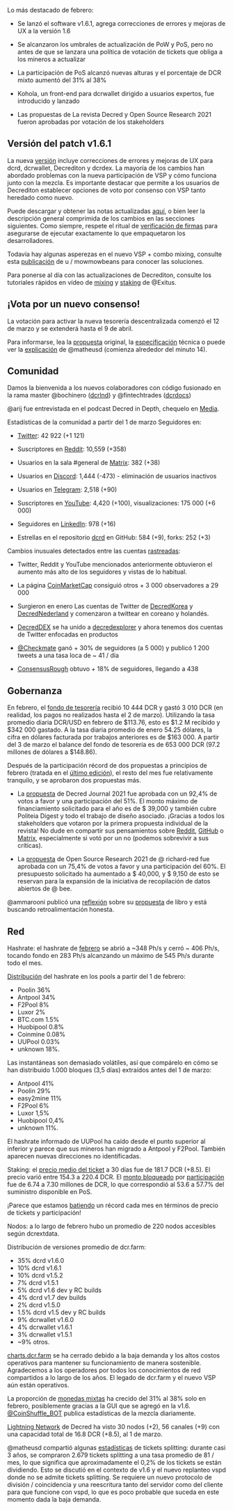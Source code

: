 Lo más destacado de febrero:


- Se lanzó el software v1.6.1, agrega correcciones de errores y mejoras de UX a la versión 1.6

- Se alcanzaron los umbrales de actualización de PoW y PoS, pero no antes de que se lanzara una política de votación de tickets que obliga a los mineros a actualizar

- La participación de PoS alcanzó nuevas alturas y el porcentaje de DCR mixto aumentó del 31% al 38%

- Kohola, un front-end para dcrwallet dirigido a usuarios expertos, fue introducido y lanzado

- Las propuestas de La revista Decred y Open Source Research 2021 fueron aprobadas por votación de los stakeholders

## Versión del patch v1.6.1

La nueva [versión](https://twitter.com/decredproject/status/1364636813168693252?s=21) incluye correcciones de errores y mejoras de UX para dcrd, dcrwallet, Decrediton y dcrdex. La mayoría de los cambios han abordado problemas con la nueva participación de VSP y cómo funciona junto con la mezcla. Es importante destacar que permite a los usuarios de Decrediton establecer opciones de voto por consenso con VSP tanto heredado como nuevo.

Puede descargar y obtener las notas actualizadas [aquí](https://github.com/decred/decred-binaries/releases/tag/v1.6.1), o bien leer la descripción general comprimida de los cambios en las secciones siguientes. Como siempre, respete el ritual de [verificación de firmas](https://docs.decred.org/advanced/verifying-binaries/) para asegurarse de ejecutar exactamente lo que empaquetaron los desarrolladores.

Todavía hay algunas asperezas en el nuevo VSP + combo mixing, consulte esta [publicación](https://www.reddit.com/r/decred/comments/m3k31o/161_things_ive_learned/) de u / mowmowbeans para conocer las soluciones.

Para ponerse al día con las actualizaciones de Decrediton, consulte los tutoriales rápidos en vídeo de [mixing](https://youtu.be/QC65PBNwAK4)  y [staking](https://youtu.be/olWfTqw16OQ) de @Exitus.

## ¡Vota por un nuevo consenso!
La votación para activar la nueva tesorería descentralizada comenzó el 12 de marzo y se extenderá hasta el 9 de abril.

Para informarse, lea la [propuesta](https://proposals.decred.org/proposals/c96290a) original, la [especificación](https://github.com/decred/dcps/blob/master/dcp-0006/dcp-0006.mediawiki) técnica o puede ver la [explicación](https://youtu.be/BdTLKAassvc) de @matheusd (comienza alrededor del minuto 14).

## Comunidad

Damos la bienvenida a los nuevos colaboradores con código fusionado en la rama master @bochinero ([dcrlnd](https://github.com/decred/dcrlnd/commits?author=bochinchero)) y @fintechtrades ([dcrdocs](https://github.com/decred/dcrdocs/pull/1150))

@arij fue entrevistada en el podcast Decred in Depth, chequelo en [Media](https://xaur.github.io/decred-news/journal/202102.html#media).


Estadísticas de la comunidad a partir del 1 de marzo Seguidores en:

- [Twitter](https://twitter.com/decredproject): 42 922 (+1 121)

- Suscriptores en [Reddit](https://www.reddit.com/r/decred/): 10,559 (+358)

- Usuarios en la sala #general de [Matrix](https://chat.decred.org/): 382 (+38)

- Usuarios en [Discord](https://discord.com/invite/GJ2GXfz): 1,444 (-473) - eliminación de usuarios inactivos 

- Usuarios en [Telegram](https://t.me/Decred): 2,518 (+90)

- Suscriptores en [YouTube](https://www.youtube.com/decredchannel): 4,420 (+100), visualizaciones: 175 000 (+6 000)

- Seguidores en [LinkedIn](https://www.linkedin.com/company/decredproject/mycompany/): 978 (+16)

- Estrellas en el repositorio [dcrd](https://github.com/decred/dcrd) en GitHub: 584 (+9), forks: 252 (+3)


Cambios inusuales detectados entre las cuentas [rastreadas](https://github.com/decredcommunity/social-media-stats):


- Twitter, Reddit y YouTube mencionados anteriormente obtuvieron el aumento más alto de los seguidores y vistas de lo habitual.

- La página [CoinMarketCap](https://coinmarketcap.com/currencies/decred/) consiguió otros + 3 000 observadores a 29 000

- Surgieron en enero Las cuentas de Twitter de [DecredKorea](https://twitter.com/DecredKorea) y [DecredNederland](https://twitter.com/DecredNederland) y comenzaron a twittear en coreano y holandés.

- [DecredDEX](https://twitter.com/DecredDEX) se ha unido a [decredexplorer](https://twitter.com/decredexplorer) y ahora tenemos dos cuentas de Twitter enfocadas en productos

- [@Checkmate](https://twitter.com/_Checkmatey_) ganó + 30% de seguidores (a 5 000) y publicó 1 200 tweets a una tasa loca de ~ 41 / día

- [ConsensusRough](https://twitter.com/ConsensusRough) obtuvo + 18% de seguidores, llegando a 438

## Gobernanza

En febrero, el [fondo de tesorería](https://explorer.dcrdata.org/address/Dcur2mcGjmENx4DhNqDctW5wJCVyT3Qeqkx) recibió 10 444 DCR y gastó 3 010 DCR (en realidad, los pagos no realizados hasta el 2 de marzo). Utilizando la tasa promedio diaria DCR/USD en febrero de $113.76, esto es $1.2 M recibido y $342 000 gastado. A la tasa diaria promedio de enero 54.25 dólares, la cifra en dólares facturada por trabajos anteriores es de $163 000. A partir del 3 de marzo el balance del fondo de tesorería es de 653 000 DCR (97.2 millones de dólares a $148.86).

Después de la participación récord de dos propuestas a principios de febrero (tratada en el [último edición](https://xaur.github.io/decred-news/journal/202101.html#governance)), el resto del mes fue relativamente tranquilo, y se aprobaron dos propuestas más.

- La [propuesta](https://proposals.decred.org/proposals/1d74b88) de Decred Journal 2021 fue aprobada con un 92,4% de votos a favor y una participación del 51%. El monto máximo de financiamiento solicitado para el año es de $ 39,000 y también cubre Politeia Digest y todo el trabajo de diseño asociado. ¡Gracias a todos los stakeholders  que votaron por la primera propuesta individual de la revista! No dude en compartir sus pensamientos sobre [Reddit](https://www.reddit.com/r/decred/search?q=decred+journal&restrict_sr=on&t=all&sort=new), [GitHub](https://github.com/xaur/decred-news/issues) o [Matrix](https://chat.decred.org/#/room/#writers:decred.org), especialmente si votó por un no (podemos sobrevivir a sus críticas).

- La [propuesta](https://proposals.decred.org/proposals/020b8b0) de Open Source Research 2021 de @ richard-red fue aprobada con un 75,4% de votos a favor y una participación del 60%. El presupuesto solicitado ha aumentado a $ 40,000, y $ 9,150 de esto se reservan para la expansión de la iniciativa de recopilación de datos abiertos de @ bee.

@ammarooni publicó una [reflexión](https://twitter.com/Ammarooni/status/1359352089714061313) sobre su [propuesta](https://proposals.decred.org/proposals/9e1d644) de libro y está buscando retroalimentación honesta.

## Red

Hashrate: el hashrate de [febrero](https://explorer.dcrdata.org/charts?chart=hashrate&zoom=kkf13di6-kltwy2po&scale=linear&bin=block&axis=time9) se abrió a ~348 Ph/s y cerró ~ 406 Ph/s, tocando fondo en 283 Ph/s alcanzando un máximo de 545 Ph/s durante todo el mes.

[Distribución](https://miningpoolstats.stream/decred) del hashrate en los pools a partir del 1 de febrero:

- Poolin 36% 
- Antpool 34% 
- F2Pool 8% 
- Luxor 2% 
- BTC.com 1.5%
- Huobipool 0.8%
- Coinmine 0.08%
- UUPool 0.03%
- unknown 18%.

Las instantáneas son demasiado volátiles, así que compárelo en cómo se han distribuido 1.000 bloques (3,5 días) extraídos antes del 1 de marzo: 
- Antpool 41%
- Poolin 29% 
- easy2mine 11%
- F2Pool 6% 
- Luxor 1,5% 
- Huobipool 0,4%
- unknown 11%.

El hashrate informado de UUPool ha caído desde el punto superior al inferior y parece que sus mineros han migrado a Antpool y F2Pool. También aparecen nuevas direcciones no identificadas.

Staking: el [precio medio del ticket](https://explorer.dcrdata.org/charts?chart=ticket-price&zoom=kkf13di6-kltwy2po&bin=window&axis=time&visibility=true-true) a 30 días fue de 181.7 DCR (+8.5). El precio varió entre  154.3 a 220.4 DCR. El [monto bloqueado](https://explorer.dcrdata.org/charts?chart=ticket-pool-value&zoom=kkf13di6-kltwy2po&scale=linear&bin=block&axis=time) por [participación](https://explorer.dcrdata.org/charts?chart=stake-participation&zoom=kkf13di6-kltwy2po&scale=linear&bin=block&axis=time) fue de 6.74 a 7.30 millones de DCR, lo que correspondió al 53.6 a 57.7% del suministro disponible en PoS.


¡Parece que estamos [batiendo](https://twitter.com/michae2xl/status/1359609723541213186) un récord cada mes en términos de precio de tickets y participación!

Nodos: a lo largo de febrero hubo un promedio de 220 nodos accesibles según dcrextdata. 

Distribución de versiones promedio de dcr.farm:
- 35% dcrd v1.6.0 
- 10% dcrd v1.6.1 
- 10% dcrd v1.5.2 
- 7% dcrd v1.5.1 
- 5% dcrd v1.6 dev y RC builds
- 4% dcrd v1.7 dev builds 
- 2% dcrd v1.5.0 
- 1.5% dcrd v1.5 dev y RC builds 
- 9% dcrwallet v1.6.0 
- 4% dcrwallet v1.6.1 
- 3% dcrwallet v1.5.1 
- ~9% otros.

[charts.dcr.farm](https://charts.dcr.farm/) se ha cerrado debido a la baja demanda y los altos costos operativos para mantener su funcionamiento de manera sostenible. Agradecemos a los operadores por todos los conocimientos de red compartidos a lo largo de los años. El legado de dcr.farm y el nuevo VSP aún están operativos.

La proporción de [monedas mixtas](https://explorer.dcrdata.org/charts?chart=coin-supply&zoom=jzk7rn6n-kmfblq6m&bin=day&axis=time&visibility=true-true-true) ha crecido del 31% al 38% solo en febrero, posiblemente gracias a la GUI que se agregó en la v1.6. [@CoinShuffle_BOT](https://twitter.com/CoinShuffle_BOT) publica estadísticas de la mezcla diariamente.

[Lightning Network](https://ln-map.jholdstock.uk/) de Decred ha visto 30 nodos (+2), 56 canales (+9) con una capacidad total de 16.8 DCR (+8.5), al 1 de marzo.

@matheusd compartió algunas [estadísticas](https://www.reddit.com/r/decred/comments/lj2her/og_ticket/gnj3zqq/) de tickets splitting: durante casi 3 años, se compraron 2.679 tickets splitting a una tasa promedio de 81 / mes, lo que significa que aproximadamente el 0,2% de los tickets se están dividiendo. Esto se discutió en el contexto de v1.6 y el nuevo replanteo vspd donde no se admite tickets splitting. Se requiere un nuevo protocolo de división / coincidencia y una reescritura tanto del servidor como del cliente para que funcione con vspd, lo que es poco probable que suceda en este momento dada la baja demanda.


